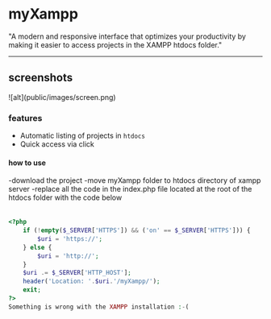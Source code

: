 
<h1>myXampp</h1>

"A modern and responsive interface that optimizes your productivity by making it easier to access projects in the XAMPP htdocs folder."
<hr>
<h2>screenshots</h2>
![alt](public/images/screen.png)


<h3>features</h3>

- Automatic listing of projects in `htdocs`
- Quick access via click

<h4>how to use</h4>

-download the project
-move myXampp folder to htdocs directory of xampp server
-replace all the code in the index.php file located at the root of the htdocs folder with the code below

```php

<?php
	if (!empty($_SERVER['HTTPS']) && ('on' == $_SERVER['HTTPS'])) {
		$uri = 'https://';
	} else {
		$uri = 'http://';
	}
	$uri .= $_SERVER['HTTP_HOST'];
	header('Location: '.$uri.'/myXampp/');
	exit;
?>
Something is wrong with the XAMPP installation :-(
```
